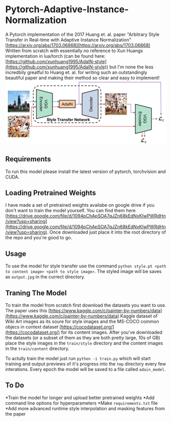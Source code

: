 # Pytorch-Adaptive-Instance-Normalization

A Pytorch implementation of the 2017 Huang et. al. paper "Arbitrary Style Transfer in Real-time with Adaptive Instance Normalization" [https://arxiv.org/abs/1703.06868](https://arxiv.org/abs/1703.06868)
Written from scratch with essentially no reference to Xun Huangs implementation in lua/torch (can be found here: [https://github.com/xunhuang1995/AdaIN-style](https://github.com/xunhuang1995/AdaIN-style)) but I'm none the less incredbily greatful to Huang et. al. for writing such an outstandingly beautiful paper and making their method so clear and easy to implement!
![Architecture](./architecture.jpg)

## Requirements

To run this model please install the latest version of pytorch, torchvision and CUDA.

## Loading Pretrained Weights

I have made a set of pretrained weights availabe on google drive if you don't want to train the model yourself. You can find them here [https://drive.google.com/file/d/1094pChApSOA7qJZn68kEdNxKIwPWRdHn/view?usp=sharing](https://drive.google.com/file/d/1094pChApSOA7qJZn68kEdNxKIwPWRdHn/view?usp=sharing).
Once downloaded just place it into the root directory of the repo and you're good to go. 

## Usage

To use the model for style transfer use the command `python style.pt <path to content image> <path to style image>`. 
The styled image will be saves as `output.jpg` in the currect directory.

## Traning The Model

To train the model from scratch first download the datasets you want to use. The paper uses this [https://www.kaggle.com/c/painter-by-numbers/data](https://www.kaggle.com/c/painter-by-numbers/data) Kaggle dataset of Wiki Art images as its soure for style images and the MS-COCO common objecs in context dataset [https://cocodataset.org/](https://cocodataset.org/) for its content images. After you've downloaded the datasets (or a subset of them as they are both pretty large, 10s of GB) place the style images in the `train/style` directory and the content images in the `train/content` directory.

To actully train the model just run `python -i train.py` which will start training and output previews of it's progress into the `tmp` directory every few interations.
Every epoch the model will be saved to a file called `adain_model`.

## To Do
*Train the model for longer and upload better pretrained weights
*Add command line options for hyperparameters
*Make `requirements.txt` file
*Add more advanced runtime style interpolation and masking features from the paper
